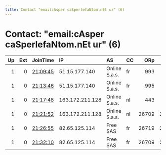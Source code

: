 ```yaml
---
title: Contact "emailcAsper caSperlefaNtom.nEt ur" (6)
---
```


# Contact: "email:cAsper caSperlefaNtom.nEt ur" (6)

|   Up |   Ext | JoinTime                                                                                            | IP              | AS            | CC   |   ORp |   Dirp | OS    | Version   | Nickname   |   eFamMembers |
|-----:|------:|:----------------------------------------------------------------------------------------------------|:----------------|:--------------|:-----|------:|-------:|:------|:----------|:-----------|--------------:|
|    1 |     0 | [21:09:45](https://metrics.torproject.org/rs.html#details/ECD239A3B2CAD7375D218B624BCA270CDBFE2A29) | 51.15.177.140   | Online S.a.s. | fr   |   993 |    143 | Linux | 0.4.4.6   | Casper10   |             6 |
|    1 |     0 | [21:13:46](https://metrics.torproject.org/rs.html#details/E066039F496FF251017641579A914CBA4D4C8654) | 51.15.177.140   | Online S.a.s. | fr   |   995 |    110 | Linux | 0.4.4.6   | Casper11   |             6 |
|    1 |     0 | [21:17:48](https://metrics.torproject.org/rs.html#details/241ED37B98E822F328B8D883EF8ECA3ADAB0EE12) | 163.172.211.128 | Online S.a.s. | nl   |   443 |     80 | Linux | 0.4.3.7   | Casper12   |             6 |
|    1 |     0 | [21:21:52](https://metrics.torproject.org/rs.html#details/6C2DF40942F584A757B94898543D86DA30AFEC1F) | 163.172.211.128 | Online S.a.s. | nl   | 26709 |  26710 | Linux | 0.4.3.7   | Casper13   |             6 |
|    1 |     0 | [21:26:55](https://metrics.torproject.org/rs.html#details/D73E89F32CF55669B7E8244826CFA18B005765CA) | 82.65.125.114   | Free SAS      | fr   | 26719 |  26720 | Linux | 0.4.4.6   | Casper14   |             6 |
|    1 |     0 | [21:32:10](https://metrics.torproject.org/rs.html#details/F6B402461B6F3B6F69DDC200D9E290B7D64A5D18) | 82.65.125.114   | Free SAS      | fr   | 26709 |  26710 | Linux | 0.4.4.6   | Casper15   |             6 |

